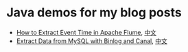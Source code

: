 # Java demos for my blog posts

* [How to Extract Event Time in Apache Flume](http://shzhangji.com/blog/2017/08/05/how-to-extract-event-time-in-apache-flume/), [中文](http://shzhangji.com/cnblogs/2017/08/06/how-to-extract-event-time-in-apache-flume/)
* [Extract Data from MySQL with Binlog and Canal](http://shzhangji.com/blog/2017/08/12/extract-data-from-mysql-with-binlog-and-canal/), [中文](http://shzhangji.com/cnblogs/2017/08/13/extract-data-from-mysql-with-binlog-and-canal/)

